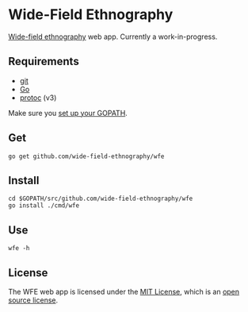 # Wide-Field Ethnography

[Wide-field ethnography](http://depts.washington.edu/citw/wordpress/?page_id=55) web app. Currently a work-in-progress.

## Requirements

- [git](https://git-scm.com/book/en/v2/Getting-Started-Installing-Git)
- [Go](https://golang.org/doc/install)
- [protoc](https://github.com/google/protobuf) (v3)

Make sure you [set up your GOPATH](https://golang.org/doc/code.html#GOPATH). 

## Get

```
go get github.com/wide-field-ethnography/wfe
```

## Install

```
cd $GOPATH/src/github.com/wide-field-ethnography/wfe
go install ./cmd/wfe
```

## Use

```
wfe -h
```

## License

The WFE web app is licensed under the [MIT License](https://opensource.org/licenses/MIT), which is an [open source license](https://opensource.org/docs/osd).

